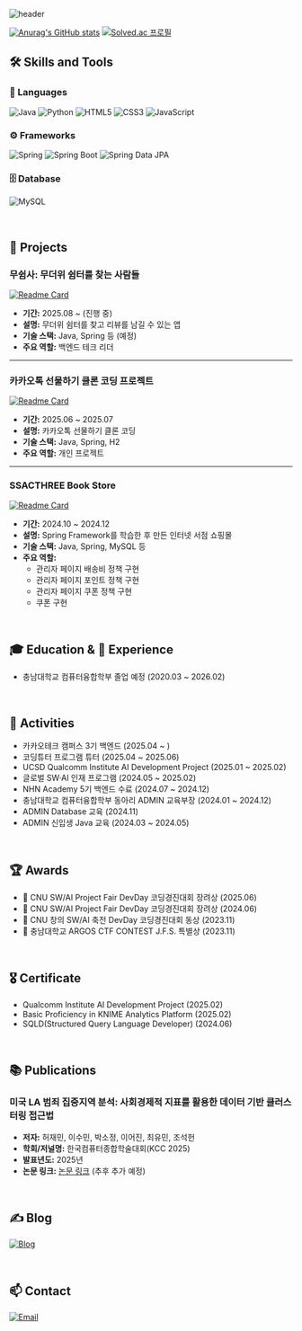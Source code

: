 ![header](https://capsule-render.vercel.app/api?type=waving&color=40E0D0&height=200&section=header&text=👋Hello,%20I'm%20Leo🦁&fontSize=70&animation=fadeIn&fontAlignY=35&desc=백엔드%20개발자%20'리오'입니다.)

[![Anurag's GitHub stats](https://github-readme-stats.vercel.app/api?username=win929&theme=vue-dark&show_icons=true)](https://github.com/anuraghazra/github-readme-stats)
[![Solved.ac
프로필](http://mazassumnida.wtf/api/v2/generate_badge?boj=win929)](https://solved.ac/win929)

## 🛠 Skills and Tools
### 📝 Languages
![Java](https://img.shields.io/badge/Java-007396?style=for-the-badge&logo=java&logoColor=white)
![Python](https://img.shields.io/badge/Python-3776AB?style=for-the-badge&logo=python&logoColor=white)
![HTML5](https://img.shields.io/badge/HTML5-E34F26?style=for-the-badge&logo=html5&logoColor=white)
![CSS3](https://img.shields.io/badge/CSS3-1572B6?style=for-the-badge&logo=css3&logoColor=white)
![JavaScript](https://img.shields.io/badge/JavaScript-F7DF1E?style=for-the-badge&logo=javascript&logoColor=black)

### ⚙️ Frameworks
![Spring](https://img.shields.io/badge/Spring-6DB33F?style=for-the-badge&logo=spring&logoColor=white)
![Spring Boot](https://img.shields.io/badge/Spring%20Boot-6DB33F?style=for-the-badge&logo=springboot&logoColor=white)
![Spring Data JPA](https://img.shields.io/badge/Spring%20Data%20JPA-6DB33F?style=for-the-badge&logo=spring&logoColor=white)

### 🗄️ Database
![MySQL](https://img.shields.io/badge/MySQL-4479A1?style=for-the-badge&logo=mysql&logoColor=white)

<br>

## 📁 Projects
### 무쉼사: 무더위 쉼터를 찾는 사람들
[![Readme Card](https://github-readme-stats.vercel.app/api/pin/?username=kakao-tech-campus-3rd-step3&repo=Team19_BE&theme=vue-dark)](https://github.com/kakao-tech-campus-3rd-step3/Team19_BE)
- **기간:** 2025.08 ~ (진행 중)
- **설명:** 무더위 쉼터를 찾고 리뷰를 남길 수 있는 앱
- **기술 스택:** Java, Spring 등 (예정)  
- **주요 역할:** 백엔드 테크 리더

---

### 카카오톡 선물하기 클론 코딩 프로젝트
[![Readme Card](https://github-readme-stats.vercel.app/api/pin/?username=win929&repo=spring-gift-order&theme=vue-dark)](https://github.com/win929/spring-gift-order/tree/win929)
- **기간:** 2025.06 ~ 2025.07
- **설명:** 카카오톡 선물하기 클론 코딩
- **기술 스택:** Java, Spring, H2
- **주요 역할:** 개인 프로젝트

---

### SSACTHREE Book Store
[![Readme Card](https://github-readme-stats.vercel.app/api/pin/?username=nhnacademy-be7-Ssacthree&repo=ssacthree-shop-api&theme=vue-dark)](https://github.com/nhnacademy-be7-Ssacthree)
- **기간:** 2024.10 ~ 2024.12  
- **설명:** Spring Framework를 학습한 후 만든 인터넷 서점 쇼핑몰
- **기술 스택:** Java, Spring, MySQL 등
- **주요 역할:**  
  - 관리자 페이지 배송비 정책 구현
  - 관리자 페이지 포인트 정책 구현
  - 관리자 페이지 쿠폰 정책 구현
  - 쿠폰 구현

<br>

## 🎓 Education & 💼 Experience
- 충남대학교 컴퓨터융합학부 졸업 예정 (2020.03 ~ 2026.02)

<br>

## 🎯 Activities
- 카카오테크 캠퍼스 3기 백엔드 (2025.04 ~ )
- 코딩튜터 프로그램 튜터 (2025.04 ~ 2025.06)
- UCSD Qualcomm Institute AI Development Project (2025.01 ~ 2025.02)
- 글로벌 SW·AI 인재 프로그램 (2024.05 ~ 2025.02)
- NHN Academy 5기 백엔드 수료 (2024.07 ~ 2024.12)
- 충남대학교 컴퓨터융합학부 동아리 ADMIN 교육부장 (2024.01 ~ 2024.12)
- ADMIN Database 교육 (2024.11)
- ADMIN 신입생 Java 교육 (2024.03 ~ 2024.05)

<br>

## 🏆 Awards
- 🥉 CNU SW/AI Project Fair DevDay 코딩경진대회 장려상 (2025.06)
- 🥉 CNU SW/AI Project Fair DevDay 코딩경진대회 장려상 (2024.06)
- 🥉 CNU 창의 SW/AI 축전 DevDay 코딩경진대회 동상 (2023.11)
- 🥉 충남대학교 ARGOS CTF CONTEST J.F.S. 특별상 (2023.11)

<br>

## 🎖️ Certificate
- Qualcomm Institute AI Development Project (2025.02)
- Basic Proficiency in KNIME Analytics Platform (2025.02)
- SQLD(Structured Query Language Developer) (2024.06)

<br>

## 📚 Publications
### 미국 LA 범죄 집중지역 분석: 사회경제적 지표를 활용한 데이터 기반 클러스터링 접근법
- **저자:** 허재민, 이수민, 박소정, 이어진, 최유민, 조석헌  
- **학회/저널명:** 한국컴퓨터종합학술대회(KCC 2025)  
- **발표년도:** 2025년  
- **논문 링크:** [논문 링크](#) (추후 추가 예정)

<br>

## ✍️ Blog
[![Blog](https://img.shields.io/badge/Tistory-000000?style=for-the-badge&logo=tistory&logoColor=white)](https://sudoprogramming.tistory.com/)

<br>

## 📫 Contact
[![Email](https://img.shields.io/badge/Email-EA4335?style=for-the-badge&logo=gmail&logoColor=white)](mailto:win092909297@gmail.com)
